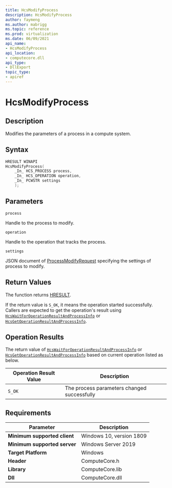 ```yaml
---
title: HcsModifyProcess
description: HcsModifyProcess
author: faymeng
ms.author: mabrigg
ms.topic: reference
ms.prod: virtualization
ms.date: 06/09/2021
api_name:
- HcsModifyProcess
api_location:
- computecore.dll
api_type:
- DllExport
topic_type: 
- apiref
---
```

# HcsModifyProcess

## Description

Modifies the parameters of a process in a compute system.

## Syntax

```cpp
HRESULT WINAPI
HcsModifyProcess(
    _In_ HCS_PROCESS process,
    _In_ HCS_OPERATION operation,
    _In_ PCWSTR settings
    );
```

## Parameters

`process`

Handle to the process to modify.

`operation`

Handle to the operation that tracks the process.

`settings`

JSON document of [ProcessModifyRequest](./../SchemaReference.md#ProcessModifyRequest) specifying the settings of process to modify.

## Return Values

The function returns [HRESULT](./HCSHResult.md).

If the return value is `S_OK`, it means the operation started successfully. Callers are expected to get the operation's result using [`HcsWaitForOperationResultAndProcessInfo`](./HcsWaitForOperationResultAndProcessInfo.md) or [`HcsGetOperationResultAndProcessInfo`](./HcsGetOperationResultAndProcessInfo.md).


## Operation Results

The return value of [`HcsWaitForOperationResultAndProcessInfo`](./HcsWaitForOperationResultAndProcessInfo.md) or [`HcsGetOperationResultAndProcessInfo`](./HcsGetOperationResultAndProcessInfo.md) based on current operation listed as below.

| Operation Result Value | Description |
| -- | -- |
| `S_OK` | The process parameters changed successfully |

## Requirements

|Parameter|Description|
|---|---|
| **Minimum supported client** | Windows 10, version 1809 |
| **Minimum supported server** | Windows Server 2019 |
| **Target Platform** | Windows |
| **Header** | ComputeCore.h |
| **Library** | ComputeCore.lib |
| **Dll** | ComputeCore.dll |
